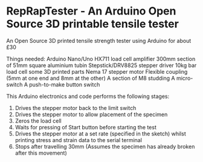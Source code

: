 # RepRapTester - An Arduino Open Source 3D printable tensile tester
An Open Source 3D printed tensile strength tester using Arduino for about £30

Things needed:
Arduino Nano/Uno
HX711 load cell amplifier
300mm section of 51mm square aluminium tubin
Stepstick/DRV8825 stepper driver
10kg bar load cell
some 3D printed parts
Nema 17 stepper motor
Flexible coupling (5mm at one end and 8mm at the other)
A section of M8 studding
A micro-switch
A push-to-make button switch

 This Arduino electronics and code performs the following stages:
  
  1. Drives the stepper motor back to the limit switch
  2. Drives the stepper motor to allow placement of the specimen
  3. Zeros the load cell
  4. Waits for pressing of Start button before starting the test
  5. Drives the stepper motor at a set rate (specified in the sketch) whilst printing stress and strain data to the serial terminal
  6. Stops after travelling 30mm (Assumes the specimen has already broken after this movement)
